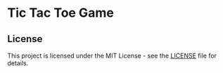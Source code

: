 # Tic Tac Toe Game

## License

This project is licensed under the MIT License - see the [LICENSE](LICENSE) file for details.

